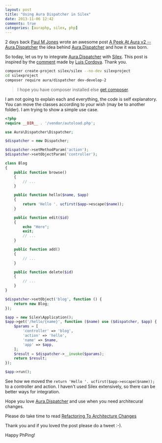 ```yaml
---
layout: post
title: "Using Aura Dispatcher in Silex"
date: 2013-11-06 12:42
comments: true
categories: [auraphp, silex, php]
---
```


2 days back [Paul M Jones](http://paul-m-jones.com/) wrote an awesome post 
[A Peek At Aura v2 -- Aura.Dispatcher](http://auraphp.com/blog/2013/11/04/aura-v2-dispatcher/) 
the idea behind [Aura.Dispatcher](http://github.com/auraphp/Aura.Dispatcher/) 
and how it was born.

So today, let us try to integrate 
[Aura.Dispatcher](http://github.com/auraphp/Aura.Dispatcher) with 
[Silex](https://github.com/silexphp/Silex). This post is inspired by the 
[comment](http://auraphp.com/blog/2013/11/04/aura-v2-dispatcher/#comment-1109657910) 
made by [Luis Cordova](https://twitter.com/cordoval). Thank you.


```bash
composer create-project silex/silex --no-dev silexproject
cd silexproject
composer require aura/dispatcher dev-develop-2
```

> I hope you have composer installed else [get composer](http://getcomposer.org/).

I am not going to explain each and everything, the code is self explanatory.
You can move the classes according to your wish (may be to another folder). 
I am trying to show a simple use case. 

```php
<?php
require __DIR__ . '/vendor/autoload.php';

use Aura\Dispatcher\Dispatcher;

$dispatcher = new Dispatcher;

$dispatcher->setMethodParam('action');
$dispatcher->setObjectParam('controller');

class Blog
{
    public function browse()
    {
        // ...
    }

    public function hello($name, $app)
    {
        return 'Hello '. ucfirst($app->escape($name));
    }

    public function edit($id)
    {
        echo "Here";
        exit;
        // ...
    }

    public function add()
    {
        // ...
    }

    public function delete($id)
    {
        // ...
    }
}

$dispatcher->setObject('blog', function () {
    return new Blog;
});

$app = new Silex\Application();
$app->get('/hello/{name}', function ($name) use ($dispatcher, $app) {
    $params = [
        'controller' => 'blog',
        'action' => 'hello',
        'name' => $name,
        'app' => $app,
    ];
    $result = $dispatcher->__invoke($params);    
    return $result;
});

$app->run();
```

See how we moved the `return 'Hello '. ucfirst($app->escape($name));` 
to a controller and action. I haven't used Silex extensively, so there 
can be better ways for integration.

Hope you love [Aura.Dispatcher](http://github.com/auraphp/Aura.Dispatcher)
and use when you need architecural changes.

Please do take time to read 
[Refactoring To Architecture Changes](https://github.com/auraphp/Aura.Dispatcher#refactoring-to-architecture-changes)

Thank you and if you loved the post please do a tweet :-).

Happy PhPing!
